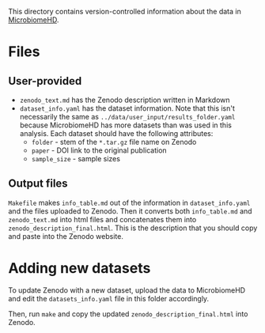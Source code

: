 This directory contains version-controlled information about the data in [MicrobiomeHD](https://zenodo.org/record/569601#.WYMcMdPytTY).

# Files

## User-provided
* `zenodo_text.md` has the Zenodo description written in Markdown
* `dataset_info.yaml` has the dataset information. Note that this isn't necessarily the same as `../data/user_input/results_folder.yaml` because MicrobiomeHD has more datasets than was used in this analysis. Each dataset should have the following attributes:
    * `folder` - stem of the `*.tar.gz` file name on Zenodo
    * `paper` - DOI link to the original publication
    * `sample_size` - sample sizes

## Output files

`Makefile` makes `info_table.md` out of the information in `dataset_info.yaml` and the files uploaded to Zenodo.
Then it converts both `info_table.md` and `zenodo_text.md` into html files and concatenates them into `zenodo_description_final.html`. This is the description that you should copy and paste into the Zenodo website.

# Adding new datasets

To update Zenodo with a new dataset, upload the data to MicrobiomeHD and edit the `datasets_info.yaml` file in this folder accordingly.

Then, run `make` and copy the updated `zenodo_description_final.html` into Zenodo.
